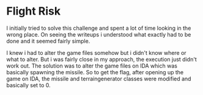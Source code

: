 # Flight Risk

I initially tried to solve this challenge and spent a lot of time looking in the wrong place. On seeing the writeups i understood what exactly had to be done and it seemed fairly simple.

I knew i had to alter the game files somehow but i didn't know where or what to alter. 
But i was fairly close in my approach, the execution just didn't work out. The solution was to alter the game files on IDA which was basically spawning the missile.
So to get the flag, after opening up the game on IDA, the missile and terraingenerator classes were modified and basically set to 0. 
#
